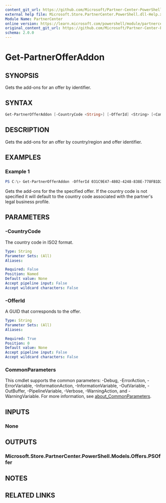 ```yaml
---
content_git_url: https://github.com/Microsoft/Partner-Center-PowerShell/blob/master/docs/help/Get-PartnerOfferAddon.md
external help file: Microsoft.Store.PartnerCenter.PowerShell.dll-Help.xml
Module Name: PartnerCenter
online version: https://learn.microsoft.com/powershell/module/partnercenter/Get-PartnerOfferAddon
original_content_git_url: https://github.com/Microsoft/Partner-Center-PowerShell/blob/master/docs/help/Get-PartnerOfferAddon.md
schema: 2.0.0
---
```


# Get-PartnerOfferAddon

## SYNOPSIS
Gets the add-ons for an offer by identifier.

## SYNTAX

```powershell
Get-PartnerOfferAddon [-CountryCode <String>] [-OfferId] <String> [<CommonParameters>]
```

## DESCRIPTION
Gets the add-ons for an offer by country/region and offer identifier.

## EXAMPLES

### Example 1
```powershell
PS C:\> Get-PartnerOfferAddon -OfferId 031C9E47-4802-4248-838E-778FB1D2CC05
```

Gets the add-ons for the the specified offer. If the country code is not specified it will default to the country code associated with the partner's legal business profile.

## PARAMETERS

### -CountryCode
The country code in ISO2 format.

```yaml
Type: String
Parameter Sets: (All)
Aliases:

Required: False
Position: Named
Default value: None
Accept pipeline input: False
Accept wildcard characters: False
```

### -OfferId
A GUID that corresponds to the offer.

```yaml
Type: String
Parameter Sets: (All)
Aliases:

Required: True
Position: 0
Default value: None
Accept pipeline input: False
Accept wildcard characters: False
```

### CommonParameters
This cmdlet supports the common parameters: -Debug, -ErrorAction, -ErrorVariable, -InformationAction, -InformationVariable, -OutVariable, -OutBuffer, -PipelineVariable, -Verbose, -WarningAction, and -WarningVariable. For more information, see [about_CommonParameters](http://go.microsoft.com/fwlink/?LinkID=113216).

## INPUTS

### None

## OUTPUTS

### Microsoft.Store.PartnerCenter.PowerShell.Models.Offers.PSOffer

## NOTES

## RELATED LINKS
